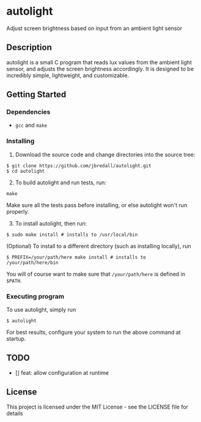 # autolight

Adjust screen brightness based on input from an ambient light sensor

## Description

autolight is a small C program that reads lux values from the ambient light sensor, and adjusts the screen brightness accordingly. It is designed to be incredibly simple, lightweight, and customizable.

## Getting Started

### Dependencies

* `gcc` and `make`

### Installing

1. Download the source code and change directories into the source tree:
```
$ git clone https://github.com/jbredall/autolight.git
$ cd autolight
```
2. To build autolight and run tests, run:
```
make
```
Make sure all the tests pass before installing, or else autolight won't run properly.

3. To install autolight, then run:
```
$ sudo make install # installs to /usr/local/bin
```
(Optional) To install to a different directory (such as installing locally), run
```
$ PREFIX=/your/path/here make install # installs to /your/path/here/bin
```
You will of course want to make sure that `/your/path/here` is defined in `$PATH`.

### Executing program

To use autolight, simply run
```
$ autolight
```
For best results, configure your system to run the above command at startup.

## TODO
- [] feat: allow configuration at runtime

## License

This project is licensed under the MIT License - see the LICENSE file for details
